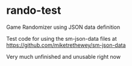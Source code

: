# rando-test
Game Randomizer using JSON data definition

Test code for using the sm-json-data files at https://github.com/miketrethewey/sm-json-data

Very much unfinished and unusable right now

